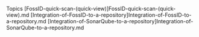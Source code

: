 Topics
[FossID-quick-scan-(quick-view)]FossID-quick-scan-(quick-view).md
[Integration-of-FossID-to-a-repository]Integration-of-FossID-to-a-repository.md
[Integration-of-SonarQube-to-a-repository]Integration-of-SonarQube-to-a-repository.md


